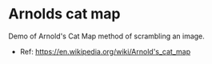 # Arnolds cat map
Demo of Arnold's Cat Map method of scrambling an image.
* Ref: https://en.wikipedia.org/wiki/Arnold's_cat_map
